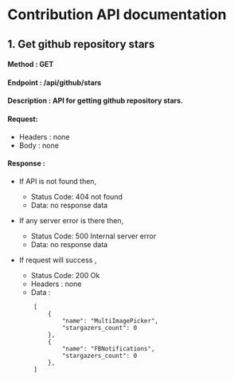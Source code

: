 # Contribution API documentation

## 1. Get github repository stars

#### Method : GET
#### Endpoint : /api/github/stars
#### Description : API for getting github repository stars.
#### Request:
- Headers : none
- Body : none

#### Response :

- If API is not found then,
    - Status Code: 404 not found
    - Data: no response data

- If any server error is there then,
    - Status Code: 500 Internal server error
    - Data: no response data

- If request will success ,
    - Status Code: 200 Ok
    - Headers : none
    - Data : 
    ```
        [
            {
                "name": "MultiImagePicker",
                "stargazers_count": 0
            },
            {
                "name": "FBNotifications",
                "stargazers_count": 0
            },
        ]
    ```
